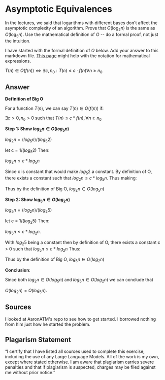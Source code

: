 # Asymptotic Equivalences

In the lectures, we said that logarithms with different bases don't affect the
asymptotic complexity of an algorithm. Prove that $O(\log_{2} n)$ is the same as
$O(\log_{5} n)$. Use the mathematical definition of $O$ -- do a formal proof,
not just the intuition.

I have started with the formal definition of $O$ below. Add your answer to this
markdown file. [This
page](https://docs.github.com/en/get-started/writing-on-github/working-with-advanced-formatting/writing-mathematical-expressions)
might help with the notation for mathematical expressions.

$T(n) \in O(f(n)) \iff \exists c, n_0: T(n) \leq c \cdot f(n) \forall n \geq n_0$

## Answer

**Definition of Big O**

For a function $T(n)$, we can say $T(n) \in O(f(n))$ if: 

$\exists c > 0, n_{0} > 0$ such that $T(n) \leq c * f(n), \forall n \geq n_0$

**Step 1: Show $log_{2} n \in O(log_{5} n)$**

$log_{2} n = (log_{5}n)/(log_{5}2)$

let c = $1 / (log_{5} 2)$ Then: 

$log_{2}n \leq c * log_{5}n$ 

Since c is constant that would make $log_{5} 2$ a constant. By definition of O, there exists a constant such that $log_{2} n \leq c * log_{5} n$. Thus making: 

Thus by the definition of Big O, $log_{2}n \in O(log_{5}n)$ 

**Step 2: Show $log_{5}n \in O(log_{2}n)$**

$log_{5}n = (log_{2}n)/(log_{2}5)$

let c = $1 / (log_{2}5)$ Then: 

$log_{5} n \leq c * log_{2} n$. 

With $log_{2} 5$ being a constant then by definition of O, there exists a constant c > 0 such that $log_{5} n \leq c * log_{2} n$ Thus: 

Thus by the definition of Big O, $log_{5} n \in O(log_{2} n)$ 

**Conclusion:**

Since both $log_{2} n \in O(log_{5} n)$ and $log_{5} n \in O(log_{2} n)$ we can conclude that 

$O(log_{2} n) = O(log_{5} n)$. 

## Sources 
I looked at AaronATM's repo to see how to get started. I borrowed nothing from him just how he started the problem. 

## Plagarism Statement
“I certify that I have listed all sources used to complete this exercise, including the use of any Large Language Models. All of the work is my own, except where stated otherwise. I am aware that plagiarism carries severe penalties and that if plagiarism is suspected, charges may be filed against me without prior notice.”
